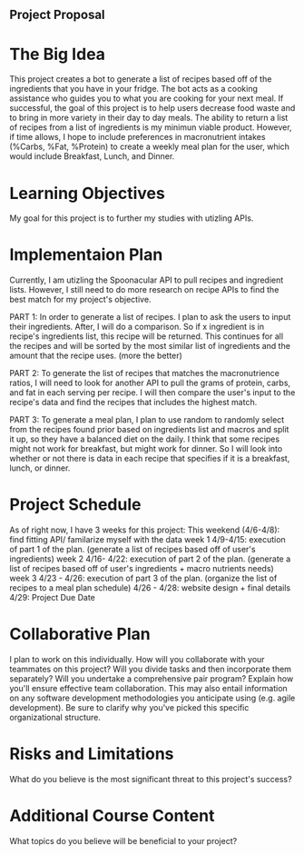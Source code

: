 ## Project Proposal
# The Big Idea
This project creates a bot to generate a list of recipes based off of the ingredients that you have in your fridge. The bot acts as a cooking assistance who guides you to what you are cooking for your next meal. If successful, the goal of this project is to help users decrease food waste and to bring in more variety in their day to day meals. The ability to return a list of recipes from a list of ingredients is my minimun viable product. However, if time allows, I hope to include preferences in macronutrient intakes (%Carbs, %Fat, %Protein) to create a weekly meal plan for the user, which would include Breakfast, Lunch, and Dinner. 

# Learning Objectives
My goal for this project is to further my studies with utizling APIs. 

# Implementaion Plan
Currently, I am utizling the Spoonacular API to pull recipes and ingredient lists. However, I still need to do more research on recipe APIs to find the best match for my project's objective. 

PART 1: In order to generate a list of recipes. I plan to ask the users to input their ingredients. After, I will do a comparison. So if x ingredient is in recipe's ingredients list, this recipe will be returned. This continues for all the recipes and will be sorted by the most similar list of ingredients and the amount that the recipe uses. (more the better)

PART 2: To generate the list of recipes that matches the macronutrience ratios, I will need to look for another API to pull the grams of protein, carbs, and fat in each serving per recipe. I will then compare the user's input to the recipe's data and find the recipes that includes the highest match. 

PART 3: To generate a meal plan, I plan to use random to randomly select from the recipes found prior based on ingredients list and macros and split it up, so they have a balanced diet on the daily. I think that some recipes might not work for breakfast, but might work for dinner. So I will look into whether or not there is data in each recipe that specifies if it is a breakfast, lunch, or dinner. 

# Project Schedule
As of right now, I have 3 weeks for this project:
This weekend (4/6-4/8): find fitting API/ familarize myself with the data
week 1 
4/9-4/15: execution of part 1 of the plan. (generate a list of recipes based off of user's ingredients)
week 2 
4/16- 4/22: execution of part 2 of the plan. (generate a list of recipes based off of user's ingredients + macro nutrients needs)
week 3 
4/23 - 4/26: execution of part 3 of the plan. (organize the list of recipes to a meal plan schedule)
4/26 - 4/28: website design + final details
4/29: Project Due Date

# Collaborative Plan 
I plan to work on this individually. 
How will you collaborate with your teammates on this project? Will you divide tasks and then incorporate them separately? Will you undertake a comprehensive pair program? Explain how you'll ensure effective team collaboration. This may also entail information on any software development methodologies you anticipate using (e.g. agile development). Be sure to clarify why you've picked this specific organizational structure.

# Risks and Limitations
What do you believe is the most significant threat to this project's success?

# Additional Course Content
What topics do you believe will be beneficial to your project?